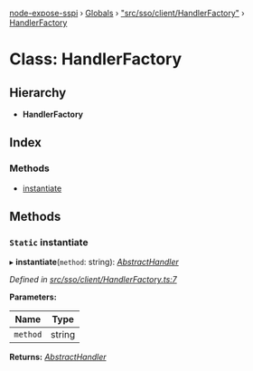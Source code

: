 [node-expose-sspi](../README.md) › [Globals](../globals.md) › ["src/sso/client/HandlerFactory"](../modules/_src_sso_client_handlerfactory_.md) › [HandlerFactory](_src_sso_client_handlerfactory_.handlerfactory.md)

# Class: HandlerFactory

## Hierarchy

* **HandlerFactory**

## Index

### Methods

* [instantiate](_src_sso_client_handlerfactory_.handlerfactory.md#static-instantiate)

## Methods

### `Static` instantiate

▸ **instantiate**(`method`: string): *[AbstractHandler](_src_sso_client_abstracthandler_.abstracthandler.md)*

*Defined in [src/sso/client/HandlerFactory.ts:7](https://github.com/jlguenego/node-expose-sspi/blob/927f02c/src/sso/client/HandlerFactory.ts#L7)*

**Parameters:**

Name | Type |
------ | ------ |
`method` | string |

**Returns:** *[AbstractHandler](_src_sso_client_abstracthandler_.abstracthandler.md)*
